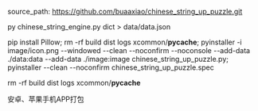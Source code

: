 <!-- ------------------------------------------------------------------------
Copyright (c) 2023 project Chinese string up puzzle
This project is licensed under GNU GPL version 2.0 or above 
author: buaaxiao
-- ------------------------------------------------------------------------- -->
source_path: https://github.com/buaaxiao/chinese_string_up_puzzle.git 

<!-- 成语库生成 -->
py chinese_string_engine.py dict > data/data.json

<!-- mac打包： -->
pip install Pillow;
rm -rf build dist logs xcommon/__pycache__;
pyinstaller -i image/icon.png --windowed --clean --noconfirm --noconsole --add-data ./data:data --add-data ./image:image chinese_string_up_puzzle.py;
pyinstaller --clean --noconfirm chinese_string_up_puzzle.spec

<!-- clean: -->
rm -rf build dist logs xcommon/__pycache__

<!-- <TODO> -->
<TODO>安卓、苹果手机APP打包

